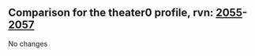 ## Comparison for the theater0 profile, rvn: [2055](https://github.com/PRO100KatYT/FortniteProfileRevisions/tree/main/profiles/theater0/2055%20theater0.json)-[2057](https://github.com/PRO100KatYT/FortniteProfileRevisions/tree/main/profiles/theater0/2057%20theater0.json)

No changes
